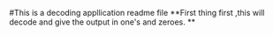 #This is a decoding appllication readme file
**First thing first ,this will decode and give the output in one's and zeroes. **
